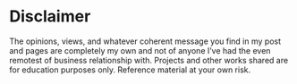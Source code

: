 # Disclaimer

The opinions, views, and whatever coherent message you find in my post and pages are completely my own and not of anyone I’ve had the even remotest of business relationship with. Projects and other works shared are for education purposes only. Reference material at your own risk.
